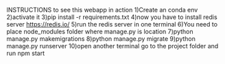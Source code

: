 INSTRUCTIONS to see this webapp in action
1)Create an conda env
2)activate it
3)pip install -r requirements.txt
4)now you have to install redis server https://redis.io/
5)run the redis server in one terminal
6)You need to place node_modules folder where manage.py is location
7)python manage.py makemigrations
8)python manage.py migrate
9)python manage.py runserver
10)open another terminal go to the project folder and run npm start
